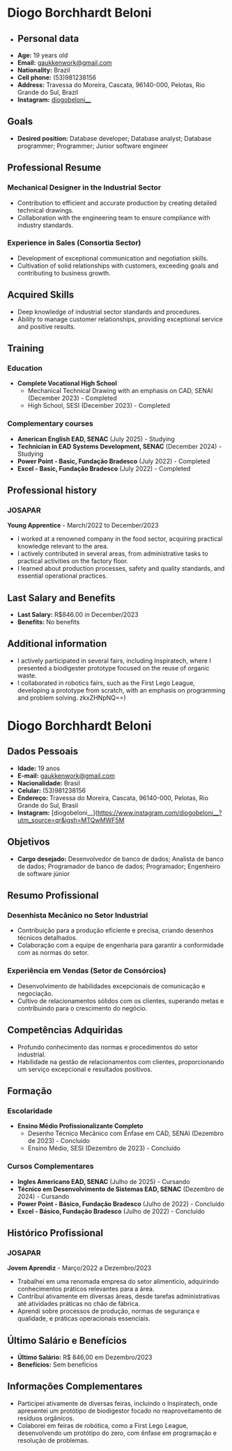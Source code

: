 # Diogo Borchhardt Beloni

- ## Personal data
- **Age:** 19 years old
- **Email:** [gaukkenwork@gmail.com](mailto:gaukkenwork@gmail.com)
- **Nationality:** Brazil
- **Cell phone:** (53)981238156
- **Address:** Travessa do Moreira, Cascata, 96140-000, Pelotas, Rio Grande do Sul, Brazil
- **Instagram:** [diogobeloni__](https://www.instagram.com/diogobeloni__?utm_source=qr&igsh=MTQwMWF5MzkxZHNpNQ==)

## Goals
- **Desired position:** Database developer; Database analyst; Database programmer; Programmer; Junior software engineer

## Professional Resume
### Mechanical Designer in the Industrial Sector
- Contribution to efficient and accurate production by creating detailed technical drawings.
- Collaboration with the engineering team to ensure compliance with industry standards.

### Experience in Sales (Consortia Sector)
- Development of exceptional communication and negotiation skills.
- Cultivation of solid relationships with customers, exceeding goals and contributing to business growth.

## Acquired Skills
- Deep knowledge of industrial sector standards and procedures.
- Ability to manage customer relationships, providing exceptional service and positive results.

## Training
### Education
- **Complete Vocational High School**
  - Mechanical Technical Drawing with an emphasis on CAD, SENAI (December 2023) - Completed
  - High School, SESI (December 2023) - Completed

### Complementary courses
- **American English EAD, SENAC** (July 2025) - Studying
- **Technician in EAD Systems Development, SENAC** (December 2024) - Studying
- **Power Point - Basic, Fundação Bradesco** (July 2022) - Completed
- **Excel - Basic, Fundação Bradesco** (July 2022) - Completed

## Professional history
### JOSAPAR
**Young Apprentice** - March/2022 to December/2023
- I worked at a renowned company in the food sector, acquiring practical knowledge relevant to the area.
- I actively contributed in several areas, from administrative tasks to practical activities on the factory floor.
- I learned about production processes, safety and quality standards, and essential operational practices.

## Last Salary and Benefits
- **Last Salary:** R$846.00 in December/2023
- **Benefits:** No benefits

## Additional information
- I actively participated in several fairs, including Inspiratech, where I presented a biodigester prototype focused on the reuse of organic waste.
- I collaborated in robotics fairs, such as the First Lego League, developing a prototype from scratch, with an emphasis on programming and problem solving.
zkxZHNpNQ==)

# Diogo Borchhardt Beloni

## Dados Pessoais
- **Idade:** 19 anos
- **E-mail:** [gaukkenwork@gmail.com](mailto:gaukkenwork@gmail.com)
- **Nacionalidade:** Brasil
- **Celular:** (53)981238156
- **Endereço:** Travessa do Moreira, Cascata, 96140-000, Pelotas, Rio Grande do Sul, Brasil
- **Instagram:** [diogobeloni__](https://www.instagram.com/diogobeloni__?utm_source=qr&igsh=MTQwMWF5M

## Objetivos
- **Cargo desejado:** Desenvolvedor de banco de dados; Analista de banco de dados; Programador de banco de dados; Programador; Engenheiro de software júnior
  
## Resumo Profissional
### Desenhista Mecânico no Setor Industrial
- Contribuição para a produção eficiente e precisa, criando desenhos técnicos detalhados.
- Colaboração com a equipe de engenharia para garantir a conformidade com as normas do setor.
  
### Experiência em Vendas (Setor de Consórcios)
- Desenvolvimento de habilidades excepcionais de comunicação e negociação.
- Cultivo de relacionamentos sólidos com os clientes, superando metas e contribuindo para o crescimento do negócio.

## Competências Adquiridas
- Profundo conhecimento das normas e procedimentos do setor industrial.
- Habilidade na gestão de relacionamentos com clientes, proporcionando um serviço excepcional e resultados positivos.

## Formação
### Escolaridade
- **Ensino Médio Profissionalizante Completo**
  - Desenho Técnico Mecânico com Ênfase em CAD, SENAI (Dezembro de 2023) - Concluído
  - Ensino Médio, SESI (Dezembro de 2023) - Concluído

### Cursos Complementares
- **Ingles Americano EAD, SENAC** (Julho de 2025) - Cursando
- **Técnico em Desenvolvimento de Sistemas EAD, SENAC** (Dezembro de 2024) - Cursando
- **Power Point - Básico, Fundação Bradesco** (Julho de 2022) - Concluído
- **Excel - Básico, Fundação Bradesco** (Julho de 2022) - Concluído

## Histórico Profissional
### JOSAPAR
**Jovem Aprendiz** - Março/2022 a Dezembro/2023
- Trabalhei em uma renomada empresa do setor alimentício, adquirindo conhecimentos práticos relevantes para a área.
- Contribuí ativamente em diversas áreas, desde tarefas administrativas até atividades práticas no chão de fábrica.
- Aprendi sobre processos de produção, normas de segurança e qualidade, e práticas operacionais essenciais.

## Último Salário e Benefícios
- **Último Salário:** R$ 846,00 em Dezembro/2023
- **Benefícios:** Sem benefícios

## Informações Complementares
- Participei ativamente de diversas feiras, incluindo o Inspiratech, onde apresentei um protótipo de biodigestor focado no reaproveitamento de resíduos orgânicos.
- Colaborei em feiras de robótica, como a First Lego League, desenvolvendo um protótipo do zero, com ênfase em programação e resolução de problemas.
